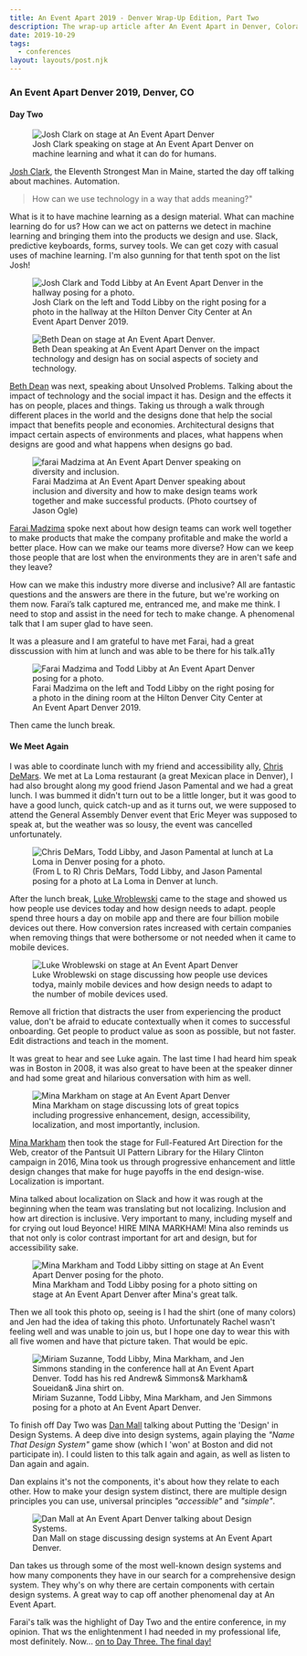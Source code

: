 ```yaml
---
title: An Event Apart 2019 - Denver Wrap-Up Edition, Part Two
description: The wrap-up article after An Event Apart in Denver, Colorado.
date: 2019-10-29
tags:
  - conferences
layout: layouts/post.njk
---
```


### An Event Apart Denver 2019, Denver, CO

#### Day Two

<div class="content__placeholder">
  <figure>
    <img class="content__image" src="/img/jc.jpg" alt="Josh Clark on stage at An Event Apart Denver" />
    <figcaption>Josh Clark speaking on stage at An Event Apart Denver on machine learning and what it can do for humans.</figcaption>
  </figure>
</div>

<a href="https://bigmedium.com/">Josh Clark</a>, the Eleventh Strongest Man in Maine, started the day off talking about machines. Automation. 

<blockquote cite="Josh Clark">How can we use technology in a way that adds meaning?"</blockquote>

What is it to have machine learning as a design material. What can machine learning do for us? How can we act on patterns we detect in machine learning and bringing them into the products we design and use. Slack, predictive keyboards, forms, survey tools. We can get cozy with casual uses of machine learning. I'm also gunning for that tenth spot on the list Josh!

<div class="content__placeholder">
  <figure>
    <img class="content__image" src="/img/jc-tl.jpg" alt="Josh Clark and Todd Libby at An Event Apart Denver in the hallway posing for a photo." />
    <figcaption>Josh Clark on the left and Todd Libby on the right posing for a photo in the hallway at the Hilton Denver City Center at An Event Apart Denver 2019.</figcaption>
  </figure>
</div>

<div class="content__placeholder">
  <figure>
    <img class="content__image" src="/img/bd.jpg" alt="Beth Dean on stage at An Event Apart Denver." />
    <figcaption>Beth Dean speaking at An Event Apart Denver on the impact technology and design has on social aspects of society and technology.</figcaption>
  </figure>
</div>

<a href="http://www.thebethdean.com/">Beth Dean</a> was next, speaking about Unsolved Problems. Talking about the impact of technology and the social impact it has. Design and the effects it has on people, places and things. Taking us through a walk through different places in the world and the designs done that help the social impact that benefits people and economies. Architectural designs that impact certain aspects of environments and places, what happens when designs are good and what happens when designs go bad.

<div class="content__placeholder">
  <figure>
    <img class="content__image" src="/img/fm.jpg" alt="farai Madzima at An Event Apart Denver speaking on diversity and inclusion." />
    <figcaption>Farai Madzima at An Event Apart Denver speaking about inclusion and diversity and how to make design teams work together and make successful products. (Photo courtsey of Jason Ogle)</figcaption>
  </figure>
</div>

<a href="https://faraimadzima.com/">Farai Madzima</a> spoke next about how design teams can  work well together to make products that make the company profitable and make the world a better place. How can we make our teams more diverse? How can we keep those people that are lost when the environments they are in aren't safe and they leave? 

How can we make this industry more diverse and inclusive? All are fantastic questions and the answers are there in the future, but we're working on them now. Farai’s talk captured me, entranced me, and make me think. I need to stop and assist in the need for tech to make change. A phenomenal talk that I am super glad to have seen. 

It was a pleasure and I am grateful to have met Farai, had a great disscussion with him at lunch and was able to be there for his talk.a11y

<div class="content__placeholder">
  <figure>
    <img class="content__image" src="/img/fm-tl.jpg" alt="Farai Madzima and Todd Libby at An Event Apart Denver posing for a photo." />
    <figcaption>Farai Madzima on the left and Todd Libby on the right posing for a photo in the dining room at the Hilton Denver City Center at An Event Apart Denver 2019.</figcaption>
  </figure>
</div>

Then came the lunch break.

#### We Meet Again

I was able to coordinate lunch with my friend and accessibility ally, <a href="http://chrisdemars.com/">Chris DeMars</a>. We met at La Loma restaurant (a great Mexican place in Denver), I had also brought along my good friend Jason Pamental and we had a great lunch. I was bummed it didn't turn out to be a little longer, but it was good to have a good lunch, quick catch-up and as it turns out, we were supposed to attend the General Assembly Denver event that Eric Meyer was supposed to speak at, but the weather was so lousy, the event was cancelled unfortunately.

<div class="content__placeholder">
  <figure>
    <img class="content__image" src="/img/cd-tl-jp.jpg" alt="Chris DeMars, Todd Libby, and Jason Pamental at lunch at La Loma in Denver posing for a photo." />
    <figcaption>(From L to R) Chris DeMars, Todd Libby, and Jason Pamental posing for a photo at La Loma in Denver at lunch.</figcaption>
  </figure>
</div>

After the lunch break, <a href="https://www.lukew.com/">Luke Wroblewski</a> came to the stage and showed us how people use devices today and how design needs to adapt. people spend three hours a day on mobile app and there are four billion mobile devices out there. How conversion rates increased with certain companies when removing things that were bothersome or not needed when it came to mobile devices.

<div class="content__placeholder">
  <figure>
    <img class="content__image" src="/img/lw.jpg" alt="Luke Wroblewski on stage at An Event Apart Denver" />
    <figcaption>Luke Wroblewski on stage discussing how people use devices todya, mainly mobile devices and how design needs to adapt to the number of mobile devices used.</figcaption>
  </figure>
</div>

Remove all friction that distracts the user from experiencing the product value, don't be afraid to educate contextually when it comes to successful onboarding. Get people to product value as soon as possible, but not faster. Edit distractions and teach in the moment.

It was great to hear and see Luke again. The last time I had heard him speak was in Boston in 2008, it was also great to have been at the speaker dinner and had some great and hilarious conversation with him as well.

<div class="content__placeholder">
  <figure>
    <img class="content__image" src="/img/mm.jpg" alt="Mina Markham on stage at An Event Apart Denver" />
    <figcaption>Mina Markham on stage discussing lots of great topics including progressive enhancement, design, accessibility, localization, and most importantly, inclusion.</figcaption>
  </figure>
</div>

<a href="http://mina.codes/">Mina Markham</a> then took the stage for Full-Featured Art Direction for the Web, creator of the Pantsuit UI Pattern Library for the Hilary Clinton campaign in 2016, Mina took us through progressive enhancement and little design changes that make for huge payoffs in the end design-wise. Localization is important. 

Mina talked about localization on Slack and how it was rough at the beginning when the team was translating but not localizing. Inclusion and how art direction is inclusive. Very important to many, including myself and for crying out loud Beyonce! HIRE MINA MARKHAM! Mina also reminds us that not only is color contrast important for art and design, but for accessibility sake.

<div class="content__placeholder">
  <figure>
    <img class="content__image" src="/img/mm-tl.jpg" alt="Mina Markham and Todd Libby sitting on stage at An Event Apart Denver posing for the photo." />
    <figcaption>Mina Markham and Todd Libby posing for a photo sitting on stage at An Event Apart Denver after Mina's great talk.</figcaption>
  </figure>
</div>

Then we all took this photo op, seeing is I had the shirt (one of many colors) and Jen had the idea of taking this photo. Unfortunately Rachel wasn't feeling well and was unable to join us, but I hope one day to wear this with all five women and have that picture taken. That would be epic.

<div class="content__placeholder">
  <figure>
    <img class="content__image" src="/img/ms-tl-mm-js.jpg" alt="Miriam Suzanne, Todd Libby, Mina Markham, and Jen Simmons standing in the conference hall at An Event Apart Denver. Todd has his red Andrew& Simmons& Markham& Soueidan& Jina shirt on." />
    <figcaption>Miriam Suzanne, Todd Libby, Mina Markham, and Jen Simmons posing for a photo  at An Event Apart Denver.</figcaption>
  </figure>
</div>

To finish off Day Two was <a href="https://danmall.me/">Dan Mall</a> talking about Putting the 'Design' in Design Systems. A deep dive into design systems, again playing the _"Name That Design System"_ game show (which I 'won' at Boston and did not participate in). I could listen to this talk again and again, as well as listen to Dan again and again. 

Dan explains it's not the components, it's about how they relate to each other. How to make your design system distinct, there are multiple design principles you can use, universal principles _"accessible"_ and _"simple"_. 

<div class="content__placeholder">
  <figure>
    <img class="content__image" src="/img/dm.jpg" alt="Dan Mall at An Event Apart Denver talking about Design Systems." />
    <figcaption>Dan Mall on stage discussing design systems at An Event Apart Denver.</figcaption>
  </figure>
</div>

Dan takes us through some of the most well-known design systems and how many components they have in our search for a comprehensive design system. They why's on why there are certain components with certain design systems. A great way to cap off another phenomenal day at An Event Apart.

Farai's talk was the highlight of Day Two and the entire conference, in my opinion. That ws the enlightenment I had needed in my professional life, most definitely. Now... <a href="https://toddl.dev/posts/an-event-apart-denver-2019-part-three/">on to Day Three. The final day!</a>
